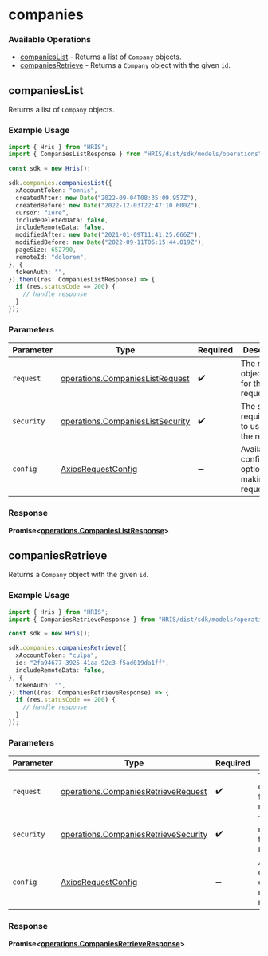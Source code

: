 # companies

### Available Operations

* [companiesList](#companieslist) - Returns a list of `Company` objects.
* [companiesRetrieve](#companiesretrieve) - Returns a `Company` object with the given `id`.

## companiesList

Returns a list of `Company` objects.

### Example Usage

```typescript
import { Hris } from "HRIS";
import { CompaniesListResponse } from "HRIS/dist/sdk/models/operations";

const sdk = new Hris();

sdk.companies.companiesList({
  xAccountToken: "omnis",
  createdAfter: new Date("2022-09-04T08:35:09.957Z"),
  createdBefore: new Date("2022-12-03T22:47:10.600Z"),
  cursor: "iure",
  includeDeletedData: false,
  includeRemoteData: false,
  modifiedAfter: new Date("2021-01-09T11:41:25.666Z"),
  modifiedBefore: new Date("2022-09-11T06:15:44.019Z"),
  pageSize: 652790,
  remoteId: "dolorem",
}, {
  tokenAuth: "",
}).then((res: CompaniesListResponse) => {
  if (res.statusCode == 200) {
    // handle response
  }
});
```

### Parameters

| Parameter                                                                            | Type                                                                                 | Required                                                                             | Description                                                                          |
| ------------------------------------------------------------------------------------ | ------------------------------------------------------------------------------------ | ------------------------------------------------------------------------------------ | ------------------------------------------------------------------------------------ |
| `request`                                                                            | [operations.CompaniesListRequest](../../models/operations/companieslistrequest.md)   | :heavy_check_mark:                                                                   | The request object to use for the request.                                           |
| `security`                                                                           | [operations.CompaniesListSecurity](../../models/operations/companieslistsecurity.md) | :heavy_check_mark:                                                                   | The security requirements to use for the request.                                    |
| `config`                                                                             | [AxiosRequestConfig](https://axios-http.com/docs/req_config)                         | :heavy_minus_sign:                                                                   | Available config options for making requests.                                        |


### Response

**Promise<[operations.CompaniesListResponse](../../models/operations/companieslistresponse.md)>**


## companiesRetrieve

Returns a `Company` object with the given `id`.

### Example Usage

```typescript
import { Hris } from "HRIS";
import { CompaniesRetrieveResponse } from "HRIS/dist/sdk/models/operations";

const sdk = new Hris();

sdk.companies.companiesRetrieve({
  xAccountToken: "culpa",
  id: "2fa94677-3925-41aa-92c3-f5ad019da1ff",
  includeRemoteData: false,
}, {
  tokenAuth: "",
}).then((res: CompaniesRetrieveResponse) => {
  if (res.statusCode == 200) {
    // handle response
  }
});
```

### Parameters

| Parameter                                                                                    | Type                                                                                         | Required                                                                                     | Description                                                                                  |
| -------------------------------------------------------------------------------------------- | -------------------------------------------------------------------------------------------- | -------------------------------------------------------------------------------------------- | -------------------------------------------------------------------------------------------- |
| `request`                                                                                    | [operations.CompaniesRetrieveRequest](../../models/operations/companiesretrieverequest.md)   | :heavy_check_mark:                                                                           | The request object to use for the request.                                                   |
| `security`                                                                                   | [operations.CompaniesRetrieveSecurity](../../models/operations/companiesretrievesecurity.md) | :heavy_check_mark:                                                                           | The security requirements to use for the request.                                            |
| `config`                                                                                     | [AxiosRequestConfig](https://axios-http.com/docs/req_config)                                 | :heavy_minus_sign:                                                                           | Available config options for making requests.                                                |


### Response

**Promise<[operations.CompaniesRetrieveResponse](../../models/operations/companiesretrieveresponse.md)>**

